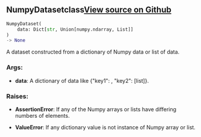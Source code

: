 ## NumpyDataset<span class="tag">class</span><a class="sourcelink" href=https://github.com/fastestimator/fastestimator/blob/r1.0/fastestimator/dataset/numpy_dataset.py/#L22-L44>View source on Github</a>
```python
NumpyDataset(
	data: Dict[str, Union[numpy.ndarray, List]]
)
-> None
```
A dataset constructed from a dictionary of Numpy data or list of data.


<h3>Args:</h3>


* **data**: A dictionary of data like {"key1": <numpy array>, "key2": [list]}.


<h3>Raises:</h3>


* **AssertionError**: If any of the Numpy arrays or lists have differing numbers of elements.

* **ValueError**: If any dictionary value is not instance of Numpy array or list.

